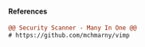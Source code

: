 #### References
```diff
@@ Security Scanner - Many In One @@
# https://github.com/mchmarny/vimp
```
